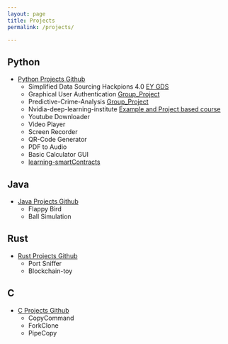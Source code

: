 ```yaml
---
layout: page
title: Projects
permalink: /projects/

---
```


## Python

- [Python Projects Github](https://github.com/aa-ryan/Projects/tree/master/Python)
  * Simplified Data Sourcing Hackpions 4.0 [EY GDS](https://github.com/aa-ryan/Hackpions-4.0)
  * Graphical User Authentication [Group_Project](https://github.com/AdityaRaj1440/SIH_GraphicalPassword)
  * Predictive-Crime-Analysis [Group_Project](https://github.com/aa-ryan/predictive-crime-analysis)
  * Nvidia-deep-learning-institute [ Example and Project based course ](https://github.com/aa-ryan/nvidia-deep-learning-institute)
  * Youtube Downloader
  * Video Player
  * Screen Recorder
  * QR-Code Generator
  * PDF to Audio
  * Basic Calculator GUI
  * [learning-smartContracts](https://github.com/aa-ryan/learning-smartContracts)

  
## Java

- [Java Projects Github](https://github.com/aa-ryan/Projects/tree/master/Java)
  * Flappy Bird
  * Ball Simulation

  
## Rust

- [Rust Projects Github](https://github.com/aa-ryan/Projects/tree/master/Rust)
  * Port Sniffer
  * Blockchain-toy

  
## C

- [C Projects Github](https://github.com/aa-ryan/Projects/tree/master/C)
    * CopyCommand
    * ForkClone
    * PipeCopy
